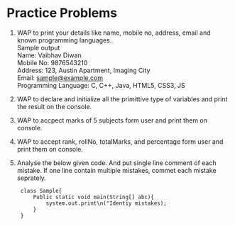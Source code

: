 # Practice Problems
1. WAP to print your details like name, mobile no, address, email and known programming languages.  
Sample output  
Name: Vaibhav Diwan  
Mobile No: 9876543210  
Address: 123, Austin Apartment, Imaging City  
Email: sample@example.com  
Programming Language: C, C++, Java, HTML5, CSS3, JS  
2. WAP to declare and initialize all the primittive type of variables and print the result on the console.  
3. WAP to accpect marks of 5 subjects form user and print them on console.  
4. WAP to accept rank, rollNo, totalMarks, and percentage form user and print them on console.  
5. Analyse the below given code. And put single line comment of each mistake. If one line contain multiple mistakes, commet each mistake seprately.  
    

        class Sample{
            Public static void main(String[] abc){
                system.out.print\n("Identiy mistakes);
            }
        }

       


